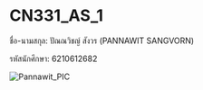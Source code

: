 # CN331_AS_1
ชื่อ-นามสกุล: ปัณณวิชญ์ สังวร (PANNAWIT SANGVORN)

รหัสนักศึกษา: 6210612682

![Pannawit_PIC](https://github.com/6210612682/CN331_AS_1/blob/assets/pannawit_PIC_3.jpg)